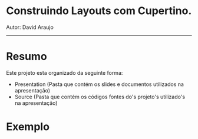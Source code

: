# Construindo Layouts com Cupertino.

Autor: David Araujo


---

# Resumo

Este projeto esta organizado da seguinte forma:

- Presentation (Pasta que contém os slides e documentos utilizados na apresentação)
- Source (Pasta que contém os códigos fontes do's projeto's utilizado's na apresentação)


# Exemplo
